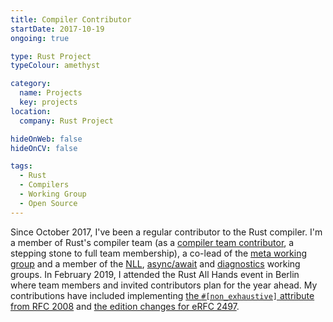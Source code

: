 ```yaml
---
title: Compiler Contributor
startDate: 2017-10-19
ongoing: true

type: Rust Project
typeColour: amethyst

category:
  name: Projects
  key: projects
location:
  company: Rust Project

hideOnWeb: false
hideOnCV: false

tags:
  - Rust
  - Compilers
  - Working Group
  - Open Source
---
```

Since October 2017, I've been a regular contributor to the Rust compiler. I'm a member of Rust's
compiler team (as a [compiler team contributor][contributor], a stepping stone to full team
membership), a co-lead of the [meta working group][meta] and a member of the [NLL][nll],
[async/await][async_await] and [diagnostics][diagnostics] working groups. In February 2019,
I attended the Rust All Hands event in Berlin where team members and invited contributors plan for
the year ahead. My contributions have included implementing
[the `#[non_exhaustive]` attribute from RFC 2008][rfc_2008] and
[the edition changes for eRFC 2497][erfc_2497].

[contributor]: https://www.rust-lang.org/governance/teams/compiler
[nll]: https://github.com/rust-lang/compiler-team/blob/master/working-groups/nll
[async_await]: https://github.com/rust-lang/compiler-team/blob/master/working-groups/async-await
[diagnostics]: https://github.com/rust-lang/compiler-team/blob/master/working-groups/diagnostics
[meta]: https://github.com/rust-lang/compiler-team/blob/master/working-groups/meta
[rfc_2008]: https://github.com/rust-lang/rfcs/blob/master/text/2008-non-exhaustive.md
[erfc_2497]: https://github.com/rust-lang/rfcs/blob/master/text/2497-if-let-chains.md#rollout-plan-and-transitioning-to-rust-2018

